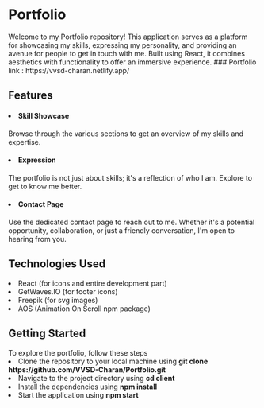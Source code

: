 <h1>Portfolio</h1>
Welcome to my Portfolio repository! This application serves as a platform for showcasing my skills, expressing my personality, and providing an avenue for people to get in touch with me. Built using React, it combines aesthetics with functionality to offer an immersive experience.
### Portfolio link : https://vvsd-charan.netlify.app/

<h2>Features</h2>

#### <li>Skill Showcase</li> 
Browse through the various sections to get an overview of my skills and expertise.
#### <li>Expression</li>
The portfolio is not just about skills; it's a reflection of who I am. Explore to get to know me better.
#### <li>Contact Page</li>
Use the dedicated contact page to reach out to me. Whether it's a potential opportunity, collaboration, or just a friendly conversation, I'm open to hearing from you.

<h2>Technologies Used</h2>
<li>React (for icons and entire development part)</li> 
<li>GetWaves.IO (for footer icons)</li>
<li>Freepik (for svg images)</li>
<li>AOS (Animation On Scroll npm package)</li>

<h2>Getting Started</h2>
To explore the portfolio, follow these steps
<li>Clone the repository to your local machine using  <b>git clone https://github.com/VVSD-Charan/Portfolio.git</b></li>
<li>Navigate to the project directory using <b>cd client</b></li>
<li>Install the dependencies using <b>npm install</b></li>
<li>Start the application using <b>npm start</b></li>
